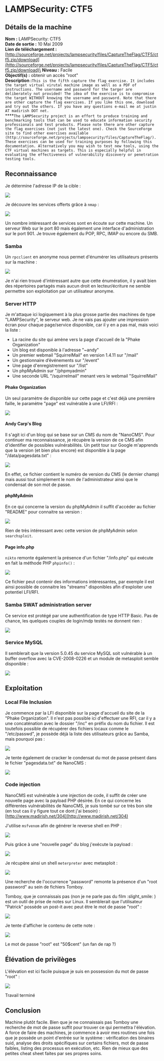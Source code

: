 # LAMPSecurity: CTF5

## Détails de la machine

**Nom :** LAMPSecurity: CTF5\
**Date de sortie :** 10 Mai 2009\
**Lien de téléchargement :** [http://sourceforge.net/projects/lampsecurity/files/CaptureTheFlag/CTF5/ctf5.zip/download](http://sourceforge.net/projects/lampsecurity/files/CaptureTheFlag/CTF5/ctf5.zip/download)\
**Niveau :** Facile\
**Objectif(s) :** obtenir un accès "root"\
**Description :**`This is the fifth capture the flag exercise. It includes the target virtual virutal machine image as well as a PDF of instructions. The username and password for the targer are deliberately not provided! The idea of the exercise is to compromise the target WITHOUT knowing the username and password. Note that there are other capture the flag exercises. If you like this one, download and try out the others. If you have any questions e-mail me at justin AT madirish DOT net.`\
****`The LAMPSecurity project is an effort to produce training and benchmarking tools that can be used to educate information security professionals and test products. Please note there are other capture the flag exercises (not just the latest one). Check the SourceForge site to find other exercises available (http://sourceforge.net/projects/lampsecurity/files/CaptureTheFlag/).`\
`These exercises can be used for training purposes by following this documentation. Alternatively you may wish to test new tools, using the CTF virtual machines as targets. This is especially helpful in evaluating the effectiveness of vulnerability discovery or penetration testing tools.`

## Reconnaissance

Je détermine l'adresse IP de la cible :

![](../../../.gitbook/assets/b1ccdc3cf6e39d0e1f5457325fbde479.png)

Je découvre les services offerts grâce à `nmap` :

![](../../../.gitbook/assets/7d8fae9a9ed7013ca4db05ddbf66dd7e.png)

Un nombre intéressant de services sont en écoute sur cette machine. Un serveur Web sur le port 80 mais également une interface d'administration sur le port 901. Je trouve également du POP, RPC, IMAP ou encore du SMB.

### Samba

Un `rpcclient` en anonyme nous permet d'énumérer les utilisateurs présents sur la machine :

![](../../../.gitbook/assets/b3d9ba977de6d37791d6a2c0581b9775.png)

Je n'ai rien trouvé d'intéressant autre que cette énumération, il y avait bien des répertoires partagés mais aucun droit en lecteur/écriture ne semble permettre son exploitation par un utilisateur anonyme.

### Server HTTP

Je m'attaque ici logiquement à la plus grosse partie des machines de type "LAMPSecurity", le serveur web. Je ne vais pas ajouter une impression écran pour chaque page/service disponible, car il y en a pas mal, mais voici la liste :

* La racine du site qui amène vers la page d'accueil de la "Phake Organization"
* Un blog est disponible à l'adresse "\~andy"
* Un premier webmail "SquirrelMail" en version 1.4.11 sur "/mail"
* Un gestionnaire d’événements sur "/event"
* Une page d'enregistrement sur "/list"
* Un phpMyAdmin sur "/phpmyadmin"
* Une seconde URL "/squirrelmail" menant vers le webmail "SquirrelMail"

#### Phake Organization

Un seul paramètre de disponible sur cette page et c'est déjà une première faille, le paramètre "page" est vulnérable à une LFI/RFI :

![](../../../.gitbook/assets/11109b259d54c8ff03d2f8db1648b55a.png)

#### Andy Carp's Blog

Il s'agit ici d'un blog qui se base sur un CMS du nom de "NanoCMS". Pour continuer ma reconnaissance, je récupère la version de ce CMS afin d'identifier de possibles vulnérabilités. Un petit tour sur Google m'apprends que la version (et bien plus encore) est disponible à la page "/data/pagesdata.txt" :

![](../../../.gitbook/assets/c548766dfbc5858b2fbc1872bc8e0684.png)

En effet, ce fichier contient le numéro de version du CMS (le dernier champ) mais aussi tout simplement le nom de l'administrateur ainsi que le condensat de son mot de passe.

#### phpMyAdmin

En ce qui concerne la version du phpMyAdmin il suffit d'accéder au fichier "README" pour connaitre sa version :

![](../../../.gitbook/assets/d84e90c1465c4606fb0254216d560f35.png)

Rien de très intéressant avec cette version de phpMyAdmin selon `searchsploit`.

#### Page info.php

`nikto` remonte également la présence d'un fichier "/info.php" qui exécute en fait la méthode PHP `phpinfo()` :

![](../../../.gitbook/assets/7ccfbb5b186f2db54f44f2bf9c84e01e.png)

Ce fichier peut contenir des informations intéressantes, par exemple il est ainsi possible de connaitre les "streams" disponibles afin d'exploiter une potentiel LFI/RFI.

### Samba SWAT administration server

Ce service est protégé par une authentification de type HTTP Basic. Pas de chance, les quelques couples de login/mdp testés ne donnent rien :

![](../../../.gitbook/assets/3258fa60d9917d7b93a725f0a2434b63.png)

### Service MySQL

Il semblerait que la version 5.0.45 du service MySQL soit vulnérable à un buffer overflow avec la CVE-2008-0226 et un module de metasploit semble disponible :

![](../../../.gitbook/assets/1980fccf044b04a930f840b7d1f3fdfb.png)

## Exploitation

### Local File Inclusion

Je commence par la LFI disponible sur la page d'accueil du site de la "Phake Organization". Il n'est pas possible ici d'effectuer une RFI, car il y a une concaténation avec le dossier "/inc" en préfix du nom du fichier. Il est toutefois possible de récupérer des fichiers locaux comme le "/etc/passwd", je possède déjà la liste des utilisateurs grâce au Samba, mais pourquoi pas :

![](../../../.gitbook/assets/178e6aeca043b49acb41c3d10102cf77.png)

Je tente également de cracker le condensat du mot de passe présent dans le fichier "pagesdata.txt" de NanoCMS :

![](../../../.gitbook/assets/a2327a9d57e315eee80ef20e26b10680.png)

### Code injection

NanoCMS est vulnérable à une injection de code, il suffit de créer une nouvelle page avec la payload PHP désirée. En ce qui concerne les différentes vulnérabilités de NanoCMS, je suis tombé sur ce très bon site (en tout cas il y figure tout ce dont j'ai besoin) : [http://www.madirish.net/304](http://www.madirish.net/304)

J'utilise `msfvenom` afin de générer le reverse shell en PHP :

![](../../../.gitbook/assets/309aeef011df9311b20a8fc1eb14b7de.png)

Puis grâce à une "nouvelle page" du blog j'exécute la payload :

![](../../../.gitbook/assets/046dc4a98dd751b316066743c2556523.png)

Je récupère ainsi un shell `meterpreter` avec metasploit :

![](../../../.gitbook/assets/161c5b804d376c96b5d1f685805c7f3e.png)

Une recherche de l'occurrence "password" remonte la présence d'un "root password" au sein de fichiers Tomboy.

Tomboy, que je connaissais pas (non je ne parle pas du film :slight\_smile: ) est un outil de prise de notes sur Linux. Il semblerait que l'utilisateur "Patrick" possède un post-it avec peut être le mot de passe "root" :

![](../../../.gitbook/assets/3bb3ff40e43e4bb00d67c2b77c59c703.png)

Je tente d'afficher le contenu de cette note :

![](../../../.gitbook/assets/6aa78237000ce17e576200439cfd7a21.png)

Le mot de passe "root" est "50$cent" (un fan de rap ?)

## Élévation de privilèges

L'élévation est ici facile puisque je suis en possession du mot de passe "root" :

![](../../../.gitbook/assets/f51d0a93e0237a2cc2c9c0ad03f97f65.png)

Travail terminé

## Conclusion

Machine plutôt facile. Bien que je ne connaissais pas Tomboy une recherche de mot de passe suffit pour trouver ce qui permettra l'élévation. A force de faire des machines, je commence à avoir mes routines une fois que je possède un point d'entrée sur le système : vérification des binaires suid, analyse des droits spécifiques sur certains fichiers, mot de passe faibles, listing des processus en exécution, etc. Rien de mieux que des petites cheat sheet faites par ses propres soins.

